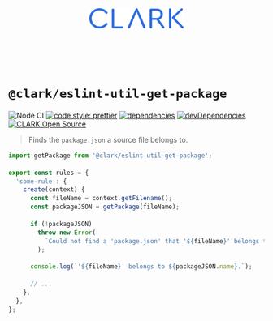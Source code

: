 <p align="center">
  <a href="https://github.com/ClarkSource/eslint-config#readme">
    <br><br><br><br><br>
    <img alt="CLARK" src="https://raw.githubusercontent.com/ClarkSource/eslint-config/HEAD/docs/assets/clark.svg" height="40">
    <br><br><br><br><br>
  </a>
</p>

# `@clark/eslint-util-get-package`

![Node CI](https://github.com/ClarkSource/eslint-config/workflows/Node%20CI/badge.svg)
[![code style: prettier](https://img.shields.io/badge/code_style-prettier-ff69b4.svg)](https://github.com/prettier/prettier)
[![dependencies](https://david-dm.org/ClarkSource/eslint-config/status.svg?path=eslint/utils/get-package)](https://david-dm.org/ClarkSource/eslint-config?path=eslint/utils/get-package)
[![devDependencies](https://david-dm.org/ClarkSource/eslint-config/dev-status.svg?path=eslint/utils/get-package)](https://david-dm.org/ClarkSource/eslint-config?path=eslint/utils/get-package&type=dev)
[![CLARK Open Source](https://img.shields.io/badge/CLARK-Open%20Source-%232B6CDE.svg)](https://www.clark.de/de/jobs)

> Finds the `package.json` a source file belongs to.

```ts
import getPackage from '@clark/eslint-util-get-package';

export const rules = {
  'some-rule': {
    create(context) {
      const fileName = context.getFilename();
      const packageJSON = getPackage(fileName);

      if (!packageJSON)
        throw new Error(
          `Could not find a 'package.json' that '${fileName}' belongs to.`,
        );

      console.log(`'${fileName}' belongs to ${packageJSON.name}.`);

      // ...
    },
  },
};
```
